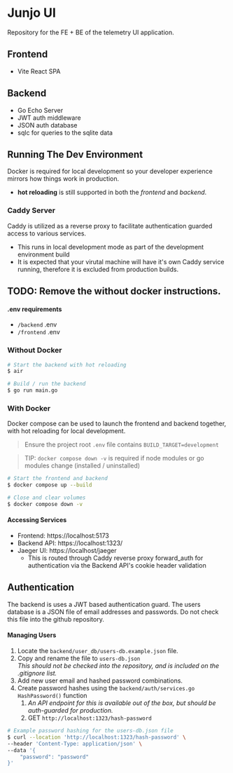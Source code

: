 # Junjo UI

Repository for the FE + BE of the telemetry UI application.

## Frontend

- Vite React SPA

## Backend

- Go Echo Server
- JWT auth middleware
- JSON auth database
- sqlc for queries to the sqlite data

## Running The Dev Environment

Docker is required for local development so your developer experience mirrors how things work in production.

- **hot reloading** is still supported in both the *frontend* and *backend*. 

### Caddy Server
Caddy is utilized as a reverse proxy to facilitate authentication guarded access to various services.
- This runs in local development mode as part of the development environment build
- It is expected that your virutal machine will have it's own Caddy service running, therefore it is excluded from production builds.

## **TODO:** Remove the without docker instructions.

#### .env requirements

- `/backend` .env
- `/frontend` .env

### Without Docker

```bash
# Start the backend with hot reloading
$ air

# Build / run the backend
$ go run main.go
```

### With Docker

Docker compose can be used to launch the frontend and backend together, with hot reloading for local development.

> Ensure the project root `.env` file contains `BUILD_TARGET=development`

> TIP: `docker compose down -v` is required if node modules or go modules change (installed / uninstalled)

```bash
# Start the frontend and backend
$ docker compose up --build

# Close and clear volumes
$ docker compose down -v
```

#### Accessing Services

- Frontend: https://localhost:5173
- Backend API: https://localhost:1323/
- Jaeger UI: https://localhost/jaeger 
  - This is routed through Caddy reverse proxy forward_auth for authentication via the Backend API's cookie header validation



## Authentication

The backend is uses a JWT based authentication guard. The users database is a JSON file of email addresses and passwords. Do not check this file into the github repository.

#### Managing Users

1.  Locate the `backend/user_db/users-db.example.json` file.
2.  Copy and rename the file to `users-db.json`  
    *This should not be checked into the repository, and is included on the .gitignore list.*
3.  Add new user email and hashed password combinations.
4.  Create password hashes using the `backend/auth/services.go` `HashPassword()` function
    1. *An API endpoint for this is available out of the box, but should be auth-guarded for production.*
    2. GET `http://localhost:1323/hash-password`

```bash
# Example password hashing for the users-db.json file
$ curl --location 'http://localhost:1323/hash-password' \
--header 'Content-Type: application/json' \
--data '{
    "password": "password"
}'
```